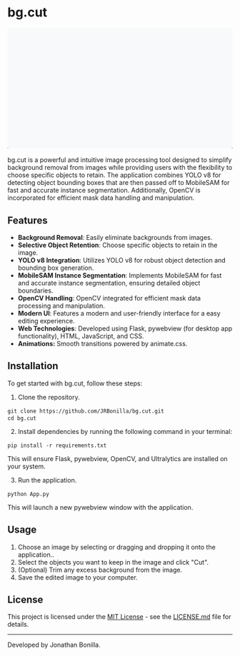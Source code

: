# bg.cut

![](https://github.com/JRBonilla/bg.cut/blob/main/app-demo.gif)

bg.cut is a powerful and intuitive image processing tool designed to simplify background removal from images while providing users with the flexibility to choose specific objects to retain. The application combines YOLO v8 for detecting object bounding boxes that are then passed off to MobileSAM for fast and accurate instance segmentation. Additionally, OpenCV is incorporated for efficient mask data handling and manipulation.

## Features

- **Background Removal**: Easily eliminate backgrounds from images.
- **Selective Object Retention**: Choose specific objects to retain in the image.
- **YOLO v8 Integration**: Utilizes YOLO v8 for robust object detection and bounding box generation.
- **MobileSAM Instance Segmentation**: Implements MobileSAM for fast and accurate instance segmentation, ensuring detailed object boundaries.
- **OpenCV Handling**: OpenCV integrated for efficient mask data processing and manipulation.
- **Modern UI**: Features a modern and user-friendly interface for a easy editing experience.
- **Web Technologies**: Developed using Flask, pywebview (for desktop app functionality), HTML, JavaScript, and CSS.
- **Animations:** Smooth transitions powered by animate.css.

## Installation

To get started with bg.cut, follow these steps:

1. Clone the repository.
```
git clone https://github.com/JRBonilla/bg.cut.git
cd bg.cut
```
2. Install dependencies by running the following command in your terminal:
```
pip install -r requirements.txt
```
This will ensure Flask, pywebview, OpenCV, and Ultralytics are installed on your system.

3. Run the application.
```
python App.py
```
This will launch a new pywebview window with the application.

## Usage

1. Choose an image by selecting or dragging and dropping it onto the application..
2. Select the objects you want to keep in the image and click "Cut".
3. (Optional) Trim any excess background from the image.
4. Save the edited image to your computer.

## License

This project is licensed under the [MIT License](LICENSE.md) - see the [LICENSE.md](LICENSE.md) file for details.

---

Developed by Jonathan Bonilla.
